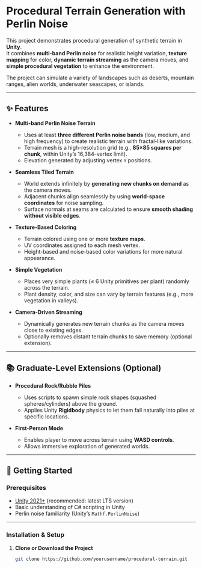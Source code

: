 # Procedural Terrain Generation with Perlin Noise

This project demonstrates procedural generation of synthetic terrain in **Unity**.  
It combines **multi-band Perlin noise** for realistic height variation, **texture mapping** for color, **dynamic terrain streaming** as the camera moves, and **simple procedural vegetation** to enhance the environment.

The project can simulate a variety of landscapes such as deserts, mountain ranges, alien worlds, underwater seascapes, or islands.

---

## ✨ Features

- **Multi-band Perlin Noise Terrain**
  - Uses at least **three different Perlin noise bands** (low, medium, and high frequency) to create realistic terrain with fractal-like variations.
  - Terrain mesh is a high-resolution grid (e.g., **85×85 squares per chunk**, within Unity’s 16,384-vertex limit).
  - Elevation generated by adjusting vertex `Y` positions.

- **Seamless Tiled Terrain**
  - World extends infinitely by **generating new chunks on demand** as the camera moves.
  - Adjacent chunks align seamlessly by using **world-space coordinates** for noise sampling.
  - Surface normals at seams are calculated to ensure **smooth shading without visible edges**.

- **Texture-Based Coloring**
  - Terrain colored using one or more **texture maps**.
  - UV coordinates assigned to each mesh vertex.
  - Height-based and noise-based color variations for more natural appearance.

- **Simple Vegetation**
  - Places very simple plants (≤ 6 Unity primitives per plant) randomly across the terrain.
  - Plant density, color, and size can vary by terrain features (e.g., more vegetation in valleys).

- **Camera-Driven Streaming**
  - Dynamically generates new terrain chunks as the camera moves close to existing edges.
  - Optionally removes distant terrain chunks to save memory (optional extension).

---

## 📚 Graduate-Level Extensions (Optional)

- **Procedural Rock/Rubble Piles**
  - Uses scripts to spawn simple rock shapes (squashed spheres/cylinders) above the ground.
  - Applies Unity **Rigidbody** physics to let them fall naturally into piles at specific locations.

- **First-Person Mode**
  - Enables player to move across terrain using **WASD controls**.
  - Allows immersive exploration of generated worlds.

---

## 🚀 Getting Started

### Prerequisites
- [Unity 2021+](https://unity.com/download) (recommended: latest LTS version)
- Basic understanding of C# scripting in Unity
- Perlin noise familiarity (Unity’s `Mathf.PerlinNoise`)

---

### Installation & Setup
1. **Clone or Download the Project**
   ```bash
   git clone https://github.com/yourusername/procedural-terrain.git
